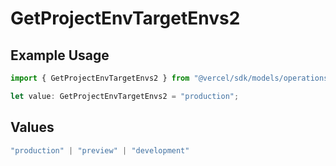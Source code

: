 # GetProjectEnvTargetEnvs2

## Example Usage

```typescript
import { GetProjectEnvTargetEnvs2 } from "@vercel/sdk/models/operations/getprojectenv.js";

let value: GetProjectEnvTargetEnvs2 = "production";
```

## Values

```typescript
"production" | "preview" | "development"
```